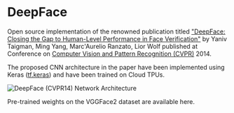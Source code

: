 # DeepFace

Open source implementation of the renowned publication titled ["DeepFace: Closing the Gap to Human-Level Performance in Face Verification"](https://research.fb.com/publications/deepface-closing-the-gap-to-human-level-performance-in-face-verification/) by Yaniv Taigman, Ming Yang, Marc'Aurelio Ranzato, Lior Wolf published at Conference on [Computer Vision and Pattern Recognition (CVPR)](http://openaccess.thecvf.com/menu.py) 2014.

The proposed CNN architecture in the paper have been implemented using Keras ([tf.keras](https://www.tensorflow.org/guide/keras)) and have been trained on Cloud TPUs. 

![DeepFace (CVPR14) Network Architecture](https://storage.googleapis.com/swgghosh/deep-face-architecture.png)

Pre-trained weights on the VGGFace2 dataset are available here.
